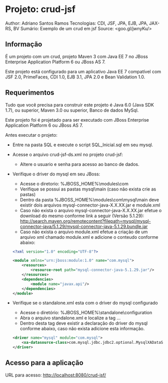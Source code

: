 Projeto: crud-jsf
========================
Author: Adriano Santos Ramos
Tecnologias: CDI, JSF, JPA, EJB, JPA, JAX-RS, BV
Sumário: Exemplo de um crud em jsf
Source: <goo.gl/jwnyKu/>

Informação
-----------

É um projeto com um crud, projeto Maven 3 com Java EE 7 no JBoss Enterprise Application Platform 6 ou JBoss AS 7.  

Este projeto está configurado para um aplicativo Java EE 7 compatível com JSF 2.0, PrimeFaces, CDI 1.0, EJB 3.1, JPA 2.0 e Bean Validation 1.0. 

Requerimentos
-------------------

Tudo que você precisa para construir este projeto é Java 6.0 (Java SDK 1.7), ou superior, Maven 3.0 ou superior, Banco de dados MySql. 

Este projeto foi é projetado para ser executado com JBoss Enterprise Application Platform 6 ou JBoss AS 7. 

Antes executar o projeto:
- Entre na pasta SQL e execute o script SQL_Inicial.sql em seu mysql.
- Acesse o arquivo crud-jsf-ds.xml no projeto crud-jsf:
	- Altere o usuario e senha para acesso ao banco de dados.

- Verifique o driver do mysql em seu JBoss:
	- Acesse o diretorio: %JBOSS_HOME%\modules\com
	- Verifique se possui as pastas mysql\main (caso não exista crie as pastas)
	- Dentro da pasta %JBOSS_HOME%\modules\com\mysql\main deve existir dois arquivos mysql-connector-java-X.X.XX.jar e module.xml 
	- Caso não exista o arquivo mysql-connector-java-X.X.XX.jar efetue o download do mesmo conforme link a seguir (Versão 5.1.29): http://search.maven.org/remotecontent?filepath=mysql/mysql-connector-java/5.1.29/mysql-connector-java-5.1.29.bundle.jar
	- Caso não exista o arquivo module.xml efetue a criação de um arquivo xml chamado module.xml e adicione o conteudo conforme abaixo:
	```xml
	<?xml version="1.0" encoding="UTF-8"?>

	<module xmlns="urn:jboss:module:1.0" name="com.mysql">
  		<resources>
    		<resource-root path="mysql-connector-java-5.1.29.jar"/>
  		</resources>
  		<dependencies>
    		<module name="javax.api"/>
  		</dependencies>
	</module>
	
- Verifique se o standalone.xml esta com o driver do mysql configurado
	- Acesse o diretório: %JBOSS_HOME%\standalone\configuration
	- Abra o arquivo standalone.xml e localize a tag <drivers>... </drivers>
	- Dentro desta tag deve existir a declaração do driver do mysql conforme abaixo, caso não exista adicione esta informação.
	```xml
	<driver name="mysql" module="com.mysql">
		<xa-datasource-class>com.mysql.jdbc.jdbc2.optional.MysqlXADataSource</xa-datasource-class>
	</driver>
	

Acesso para a aplicação
---------------------

URL para acesso: <http://localhost:8080/crud-jsf/>
